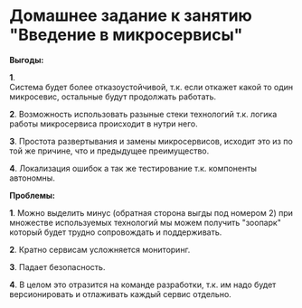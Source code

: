 # Домашнее задание к занятию "Введение в микросервисы"

**Выгоды:**

**1**.	
Система будет более отказоустойчивой, т.к. если откажет какой то один микросевис, остальные будут продолжать работать.

**2**.
Возможность использовать разыные стеки технологий т.к. логика работы микросервиса происходит в нутри него.

**3**.
Простота развертывания и замены микросервисов, исходит это из по той же причине, что и предыдущее преимущество.

**4**.
Локализация ошибок а так же тестирование т.к. компоненты автономны.




**Проблемы:**

**1**.
Можно выделить минус (обратная сторона выгды под номером 2)
при множестве используемых технологий мы можем получить "зоопарк" который будет трудно сопровождать и поддерживать.

**2**.
Кратно сервисам усложняется мониторинг.

**3**.
Падает безопасность.

**4**.
В целом это отразится на команде разработки, т.к. им надо будет версионировать и отлаживать каждый сервис отдельно. 

